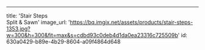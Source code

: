 ---
title: 'Stair Steps <br> Split & Sawn'
image_url: 'https://bq.imgix.net/assets/products/stair-steps-1353.jpg?w=300&h=300&fit=max&s=cdbd93c0deb4d1da0ea23316c725509b'
id: 630a0429-b89e-4b29-8604-a09f4864d648

